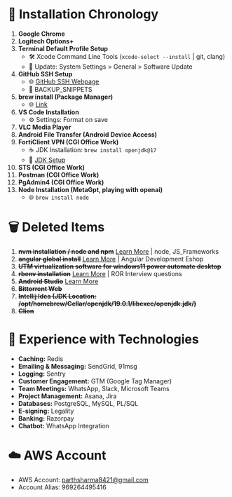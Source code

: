 # 🚀 Installation Chronology

1. **Google Chrome**
2. **Logitech Options+**
3. **Terminal Default Profile Setup**
   - 🛠️ Xcode Command Line Tools (`xcode-select --install` | git, clang)
   - 🔄 Update: System Settings > General > Software Update
4. **GitHub SSH Setup**
   - 🌐 [GitHub SSH Webpage](https://docs.github.com/en/authentication/connecting-to-github-with-ssh/generating-a-new-ssh-key-and-adding-it-to-the-ssh-agent)
   - 📂 BACKUP_SNIPPETS
5. **brew install (Package Manager)**
   - 🌐 [Link](./brew.md)
6. **VS Code Installation**
   - ⚙️ Settings: Format on save
7. **VLC Media Player**
8. **Android File Transfer (Android Device Access)**
9. **FortiClient VPN (CGI Office Work)**
   - ☕ JDK Installation: `brew install openjdk@17`
   - 📎 [JDK Setup](../Java/openjdk17_mac.md)
10. **STS (CGI Office Work)**
11. **Postman (CGI Office Work)**
12. **PgAdmin4 (CGI Office Work)**
13. **Node Installation (MetaGpt, playing with openai)**
    - 🌐 `brew install node`

# 🗑️ Deleted Items

1. ~~**nvm installation / node and npm**~~ [Learn More](./nvm.md) | node, JS_Frameworks
2. ~~**angular global install**~~ [Learn More](../JS_Frameworks/angular.md) | Angular Development Eshop
3. ~~**UTM virtualization software for windows11 power automate desktop**~~
4. ~~**rbenv installation**~~ [Learn More](../Ruby/rbenv.md) | ROR Interview questions
5. ~~**Android Studio**~~ [Learn More](./android.md)
6. ~~**Bittorrent Web**~~
7. ~~**Intellij Idea (JDK Location: /opt/homebrew/Cellar/openjdk/19.0.1/libexec/openjdk.jdk/)**~~
8. ~~**Clion**~~



# 🌟 Experience with Technologies

- **Caching:** Redis
- **Emailing & Messaging:** SendGrid, 91msg
- **Logging:** Sentry
- **Customer Engagement:** GTM (Google Tag Manager)
- **Team Meetings:** WhatsApp, Slack, Microsoft Teams
- **Project Management:** Asana, Jira
- **Databases:** PostgreSQL, MySQL, PL/SQL
- **E-signing:** Legality
- **Banking:** Razorpay
- **Chatbot:** WhatsApp Integration

# ☁️ AWS Account

- AWS Account: parthsharma8421@gmail.com
- Account Alias: 969264495416

